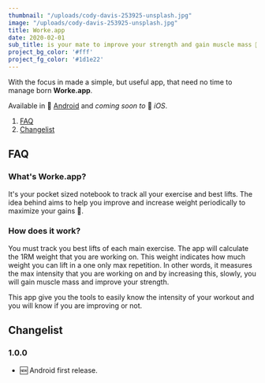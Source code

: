 ```yaml
---
thumbnail: "/uploads/cody-davis-253925-unsplash.jpg"
image: "/uploads/cody-davis-253925-unsplash.jpg"
title: Worke.app
date: 2020-02-01
sub_title: is your mate to improve your strength and gain muscle mass 💪 by knowing how you'r training.
project_bg_color: '#fff'
project_fg_color: '#1d1e22'
---
```


With the focus in made a simple, but useful app, that need no time to manage born **Worke.app**.

Available in 🤖 [Android]() and *coming soon to* 🍎 *iOS*.

1. [FAQ](#faq)
2. [Changelist](#changelist)

## FAQ
### What's Worke.app?
It's your pocket sized notebook to track all your exercise and best lifts. The idea behind aims to help you improve and increase weight periodically to maximize your gains 💪.

### How does it work?
You must track you best lifts of each main exercise. The app will calculate the 1RM weight that you are working on. This weight indicates how much weight you can lift in a one only max repetition. In other words, it measures the max intensity that you are working on and by increasing this, slowly, you will gain muscle mass and improve your strength.

This app give you the tools to easily know the intensity of your workout and you will know if you are improving or not.

## Changelist
### 1.0.0
- 🆕 Android first release. 